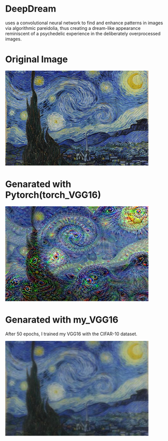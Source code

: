 # DeepDream
uses a convolutional neural network to find and enhance patterns in images via algorithmic pareidolia, thus creating a dream-like appearance reminiscent of a psychedelic experience in the deliberately overprocessed images.
#
# Original Image

![My Image](star_night.jpg)

# Genarated with Pytorch(torch_VGG16)

![My Image](star_night_torch.jpg)

# Genarated with my_VGG16
 After 50 epochs, I trained my VGG16 with the CIFAR-10 dataset.
 
![My Image](star_night_50E.jpg)

